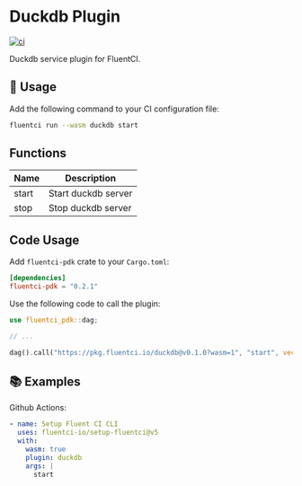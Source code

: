 # Duckdb Plugin

[![ci](https://github.com/fluentci-io/services/actions/workflows/duckdb.yml/badge.svg)](https://github.com/fluentci-io/services/actions/workflows/duckdb.yml)

Duckdb service plugin for FluentCI.

## 🚀 Usage

Add the following command to your CI configuration file:

```bash
fluentci run --wasm duckdb start
```

## Functions

| Name   | Description                                        |
| ------ | -------------------------------------------------- |
| start  | Start duckdb server                                |
| stop   | Stop duckdb server                                 |

## Code Usage

Add `fluentci-pdk` crate to your `Cargo.toml`:

```toml
[dependencies]
fluentci-pdk = "0.2.1"
```

Use the following code to call the plugin:

```rust
use fluentci_pdk::dag;

// ...

dag().call("https://pkg.fluentci.io/duckdb@v0.1.0?wasm=1", "start", vec![])?;
```

## 📚 Examples

Github Actions:

```yaml
- name: Setup Fluent CI CLI
  uses: fluentci-io/setup-fluentci@v5
  with:
    wasm: true
    plugin: duckdb
    args: |
      start
```
